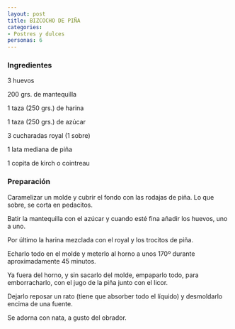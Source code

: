```yaml
---
layout: post
title: BIZCOCHO DE PIÑA
categories:
- Postres y dulces
personas: 6 
---
```

<h3>Ingredientes</h3>
3 huevos

200 grs. de mantequilla

1 taza (250 grs.) de harina

1 taza (250 grs.) de azúcar

3 cucharadas royal (1 sobre)

1 lata mediana de piña

1 copita de kirch o cointreau

<h3>Preparación</h3>
Caramelizar un molde y cubrir el fondo con las rodajas de piña. Lo que sobre, se corta en pedacitos.

Batir la mantequilla con el azúcar y cuando esté fina añadir los huevos, uno a uno.

Por último la harina mezclada con el royal y los trocitos de piña.

Echarlo todo en el molde y meterlo al horno a unos 170&ordm; durante aproximadamente 45 minutos.

Ya fuera del horno, y sin sacarlo del molde, empaparlo todo, para emborracharlo, con el jugo de la piña junto con el licor.

Dejarlo reposar un rato (tiene que absorber todo el líquido) y desmoldarlo encima de una fuente.

Se adorna con nata, a gusto del obrador.

